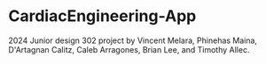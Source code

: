 # CardiacEngineering-App
2024 Junior design 302 project by Vincent Melara, Phinehas Maina, D'Artagnan Calitz, Caleb Arragones, Brian Lee, and Timothy Allec. 

